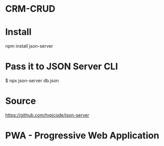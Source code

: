 # CRM-CRUD

# Install

npm install json-server


# Pass it to JSON Server CLI

$ npx json-server db.json


# Source

https://github.com/typicode/json-server


# PWA - Progressive Web Application